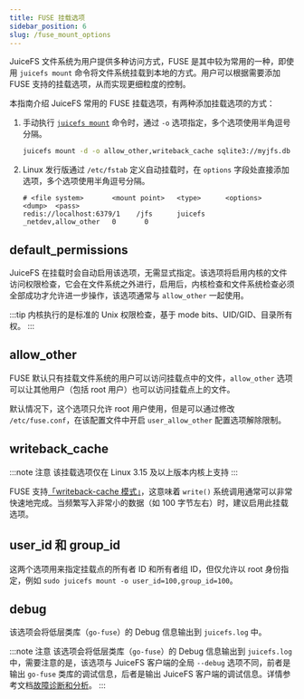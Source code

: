 ```yaml
---
title: FUSE 挂载选项
sidebar_position: 6
slug: /fuse_mount_options
---
```


JuiceFS 文件系统为用户提供多种访问方式，FUSE 是其中较为常用的一种，即使用 `juicefs mount` 命令将文件系统挂载到本地的方式。用户可以根据需要添加 FUSE 支持的挂载选项，从而实现更细粒度的控制。

本指南介绍 JuiceFS 常用的 FUSE 挂载选项，有两种添加挂载选项的方式：

1. 手动执行 [`juicefs mount`](../reference/command_reference.md#mount) 命令时，通过 `-o` 选项指定，多个选项使用半角逗号分隔。

   ```bash
   juicefs mount -d -o allow_other,writeback_cache sqlite3://myjfs.db ~/jfs
   ```

2. Linux 发行版通过 `/etc/fstab` 定义自动挂载时，在 `options` 字段处直接添加选项，多个选项使用半角逗号分隔。

   ```
   # <file system>       <mount point>   <type>      <options>           <dump>  <pass>
   redis://localhost:6379/1    /jfs      juicefs     _netdev,allow_other   0       0
   ```

## default_permissions

JuiceFS 在挂载时会自动启用该选项，无需显式指定。该选项将启用内核的文件访问权限检查，它会在文件系统之外进行，启用后，内核检查和文件系统检查必须全部成功才允许进一步操作，该选项通常与 `allow_other` 一起使用。

:::tip
内核执行的是标准的 Unix 权限检查，基于 mode bits、UID/GID、目录所有权。
:::

## allow_other

FUSE 默认只有挂载文件系统的用户可以访问挂载点中的文件，`allow_other` 选项可以让其他用户（包括 root 用户）也可以访问挂载点上的文件。

默认情况下，这个选项只允许 root 用户使用，但是可以通过修改 `/etc/fuse.conf`，在该配置文件中开启 `user_allow_other` 配置选项解除限制。

## writeback_cache

:::note 注意
该挂载选项仅在 Linux 3.15 及以上版本内核上支持
:::

FUSE 支持[「writeback-cache 模式」](https://www.kernel.org/doc/Documentation/filesystems/fuse-io.txt)，这意味着 `write()` 系统调用通常可以非常快速地完成。当频繁写入非常小的数据（如 100 字节左右）时，建议启用此挂载选项。

## user_id 和 group_id

这两个选项用来指定挂载点的所有者 ID 和所有者组 ID，但仅允许以 root 身份指定，例如 `sudo juicefs mount -o user_id=100,group_id=100`。

## debug

该选项会将低层类库（`go-fuse`）的 Debug 信息输出到 `juicefs.log` 中。

:::note 注意
该选项会将低层类库（`go-fuse`）的 Debug 信息输出到 `juicefs.log` 中，需要注意的是，该选项与 JuiceFS 客户端的全局 `--debug` 选项不同，前者是输出 `go-fuse` 类库的调试信息，后者是输出 JuiceFS 客户端的调试信息。详情参考文档[故障诊断和分析](../administration/fault_diagnosis_and_analysis.md)。
:::
